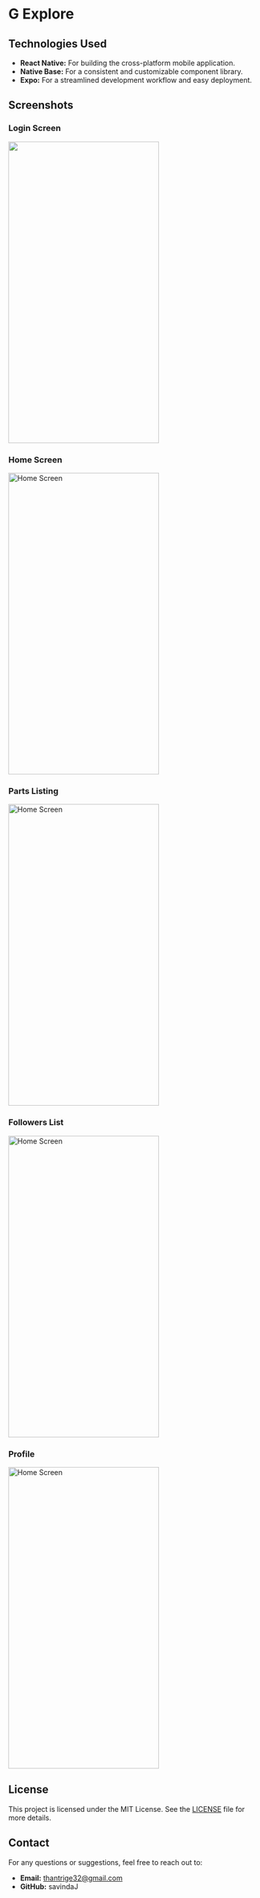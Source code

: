 # G Explore

## Technologies Used

- **React Native:** For building the cross-platform mobile application.
- **Native Base:** For a consistent and customizable component library.
- **Expo:** For a streamlined development workflow and easy deployment.

 ## Screenshots

### Login Screen

<img src="https://github.com/savindaJ/G-Explore/assets/124574201/fed360c1-c84f-467a-b762-5fe4398096d3" width="300" height="600">

### Home Screen

<img src="https://github.com/savindaJ/G-Explore/assets/124574201/d38794fd-7204-4410-bd93-bcdbeebe0225" alt="Home Screen" width="300" height="600">

### Parts Listing

<img src="https://github.com/savindaJ/G-Explore/assets/124574201/4df525f5-b175-4320-b2d7-75be1ebd37f5" alt="Home Screen" width="300" height="600">

### Followers List

<img src="https://github.com/savindaJ/G-Explore/assets/124574201/18b127e3-53bc-4347-a1ba-79fffc05a4c6" alt="Home Screen" width="300" height="600">

### Profile

<img src="https://github.com/savindaJ/G-Explore/assets/124574201/b1064066-b87a-4d62-a5fa-d9690256afcd" alt="Home Screen" width="300" height="600">

## License

This project is licensed under the MIT License. See the [LICENSE](LICENSE) file for more details.

## Contact

For any questions or suggestions, feel free to reach out to:

- **Email:** thantrige32@gmail.com
- **GitHub:** savindaJ
